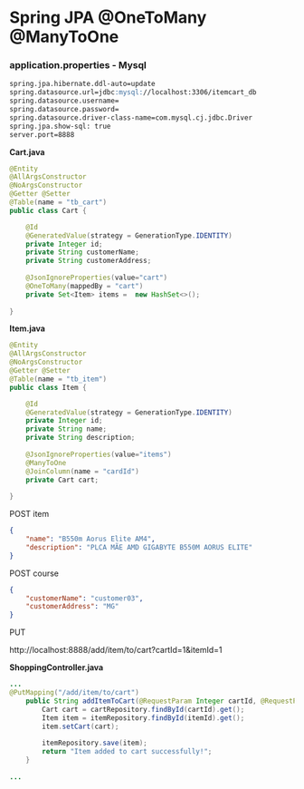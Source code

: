 # Spring JPA @OneToMany @ManyToOne

### application.properties - Mysql
```markdown
spring.jpa.hibernate.ddl-auto=update
spring.datasource.url=jdbc:mysql://localhost:3306/itemcart_db
spring.datasource.username=
spring.datasource.password=
spring.datasource.driver-class-name=com.mysql.cj.jdbc.Driver
spring.jpa.show-sql: true
server.port=8888
```

__Cart.java__
```java
@Entity
@AllArgsConstructor 
@NoArgsConstructor
@Getter @Setter
@Table(name = "tb_cart")
public class Cart {

	@Id
	@GeneratedValue(strategy = GenerationType.IDENTITY)
	private Integer id;
	private String customerName;
	private String customerAddress;
	
	@JsonIgnoreProperties(value="cart")
	@OneToMany(mappedBy = "cart")
	private Set<Item> items =  new HashSet<>();
	
}
```
__Item.java__
```java
@Entity
@AllArgsConstructor 
@NoArgsConstructor
@Getter @Setter
@Table(name = "tb_item")
public class Item {

	@Id
	@GeneratedValue(strategy = GenerationType.IDENTITY)
	private Integer id;
	private String name;
	private String description;
	
	@JsonIgnoreProperties(value="items")
	@ManyToOne
	@JoinColumn(name = "cardId")
	private Cart cart;
	
}
```

POST item
```json
{
    "name": "B550m Aorus Elite AM4",
    "description": "PLCA MÃE AMD GIGABYTE B550M AORUS ELITE"
}
```

POST course

```json
{
    "customerName": "customer03",
    "customerAddress": "MG"
}
```

PUT 

http://localhost:8888/add/item/to/cart?cartId=1&itemId=1



__ShoppingController.java__
```java
...
@PutMapping("/add/item/to/cart")
	public String addItemToCart(@RequestParam Integer cartId, @RequestParam Integer itemId) {
		Cart cart = cartRepository.findById(cartId).get();
		Item item = itemRepository.findById(itemId).get();
		item.setCart(cart);
		
		itemRepository.save(item);
		return "Item added to cart successfully!";
	}
	
...
```

